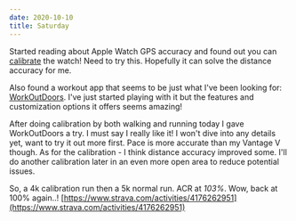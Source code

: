 ```yaml
---
date: 2020-10-10
title: Saturday
---
```


Started reading about Apple Watch GPS accuracy and found out you can [calibrate](https://support.apple.com/en-us/HT204516) the watch! Need to try this. Hopefully it can solve the distance accuracy for me.

Also found a workout app that seems to be just what I've been looking for: [WorkOutDoors](http://www.workoutdoors.net/).
I've just started playing with it but the features and customization options it offers seems amazing!

After doing calibration by both walking and running today I gave WorkOutDoors a try. I must say I really like it! I won't dive into any details yet, want to try it out more first. Pace is more accurate than my Vantage V though. As for the calibration - I think distance accuracy improved some. I'll do another calibration later in an even more open area to reduce potential issues.

So, a 4k calibration run then a 5k normal run. ACR at *103%*. Wow, back at 100% again..!
[https://www.strava.com/activities/4176262951](https://www.strava.com/activities/4176262951)
